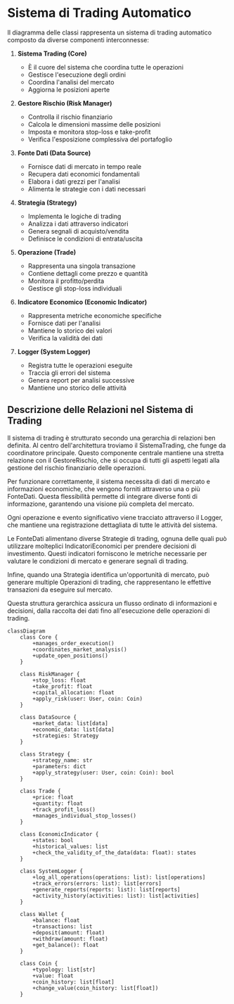 # Sistema di Trading Automatico

Il diagramma delle classi rappresenta un sistema di trading automatico composto da diverse componenti interconnesse:

1. **Sistema Trading (Core)**
   - È il cuore del sistema che coordina tutte le operazioni
   - Gestisce l'esecuzione degli ordini
   - Coordina l'analisi del mercato
   - Aggiorna le posizioni aperte

2. **Gestore Rischio (Risk Manager)**
   - Controlla il rischio finanziario
   - Calcola le dimensioni massime delle posizioni
   - Imposta e monitora stop-loss e take-profit
   - Verifica l'esposizione complessiva del portafoglio

3. **Fonte Dati (Data Source)**
   - Fornisce dati di mercato in tempo reale
   - Recupera dati economici fondamentali
   - Elabora i dati grezzi per l'analisi
   - Alimenta le strategie con i dati necessari

4. **Strategia (Strategy)**
   - Implementa le logiche di trading
   - Analizza i dati attraverso indicatori
   - Genera segnali di acquisto/vendita
   - Definisce le condizioni di entrata/uscita

5. **Operazione (Trade)**
   - Rappresenta una singola transazione
   - Contiene dettagli come prezzo e quantità
   - Monitora il profitto/perdita
   - Gestisce gli stop-loss individuali

6. **Indicatore Economico (Economic Indicator)**
   - Rappresenta metriche economiche specifiche
   - Fornisce dati per l'analisi
   - Mantiene lo storico dei valori
   - Verifica la validità dei dati

7. **Logger (System Logger)**
   - Registra tutte le operazioni eseguite
   - Traccia gli errori del sistema
   - Genera report per analisi successive
   - Mantiene uno storico delle attività


## Descrizione delle Relazioni nel Sistema di Trading

Il sistema di trading è strutturato secondo una gerarchia di relazioni ben definita. Al centro dell'architettura troviamo il SistemaTrading, che funge da coordinatore principale. Questo componente centrale mantiene una stretta relazione con il GestoreRischio, che si occupa di tutti gli aspetti legati alla gestione del rischio finanziario delle operazioni.

Per funzionare correttamente, il sistema necessita di dati di mercato e informazioni economiche, che vengono forniti attraverso una o più FonteDati. Questa flessibilità permette di integrare diverse fonti di informazione, garantendo una visione più completa del mercato.

Ogni operazione e evento significativo viene tracciato attraverso il Logger, che mantiene una registrazione dettagliata di tutte le attività del sistema.

Le FonteDati alimentano diverse Strategie di trading, ognuna delle quali può utilizzare molteplici IndicatoriEconomici per prendere decisioni di investimento. Questi indicatori forniscono le metriche necessarie per valutare le condizioni di mercato e generare segnali di trading.

Infine, quando una Strategia identifica un'opportunità di mercato, può generare multiple Operazioni di trading, che rappresentano le effettive transazioni da eseguire sul mercato.

Questa struttura gerarchica assicura un flusso ordinato di informazioni e decisioni, dalla raccolta dei dati fino all'esecuzione delle operazioni di trading.

```mermaid
classDiagram
    class Core {
        +manages_order_execution()
        +coordinates_market_analysis()
        +update_open_positions()
    }

    class RiskManager {
        +stop_loss: float
        +take_profit: float
        +capital_allocation: float
        +apply_risk(user: User, coin: Coin)
    }

    class DataSource {
        +market_data: list[data]
        +economic_data: list[data]
        +strategies: Strategy
    }

    class Strategy {
        +strategy_name: str
        +parameters: dict
        +apply_strategy(user: User, coin: Coin): bool
    }

    class Trade {
        +price: float
        +quantity: float
        +track_profit_loss()
        +manages_individual_stop_losses()
    }

    class EconomicIndicator {
        +states: bool
        +historical_values: list
        +check_the_validity_of_the_data(data: float): states
    }

    class SystemLogger {
        +log_all_operations(operations: list): list[operations]
        +track_errors(errors: list): list[errors]
        +generate_reports(reports: list): list[reports]
        +activity_history(activities: list): list[activities]
    }

    class Wallet {
        +balance: float
        +transactions: list
        +deposit(amount: float)
        +withdraw(amount: float)
        +get_balance(): float
    }

    class Coin {
        +typology: list[str]
        +value: float
        +coin_history: list[float]
        +change_value(coin_history: list[float])
    }
```